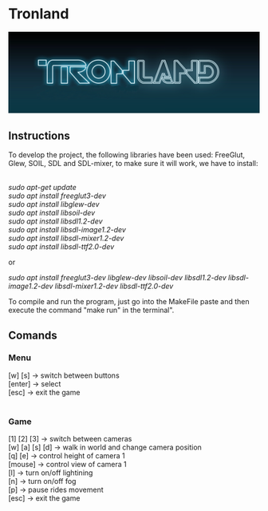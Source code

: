 # Tronland
![Logo](game_logof.png)

## Instructions

To develop the project, the following libraries have been used: FreeGlut, Glew, SOIL, SDL and SDL-mixer, to make sure it will work, we have to install:<br /><br />

<em>sudo apt-get update</em><br />
<em>sudo apt install freeglut3-dev</em><br />
<em>sudo apt install libglew-dev</em><br />
<em>sudo apt install libsoil-dev</em><br />
<em>sudo apt install libsdl1.2-dev</em><br />
<em>sudo apt install libsdl-image1.2-dev</em><br />
<em>sudo apt install libsdl-mixer1.2-dev</em><br />
<em>sudo apt install libsdl-ttf2.0-dev</em><br />

or<br />

<em>sudo apt install freeglut3-dev libglew-dev libsoil-dev libsdl1.2-dev libsdl-image1.2-dev libsdl-mixer1.2-dev libsdl-ttf2.0-dev</em><br />

To compile and run the program, just go into the MakeFile paste and then execute the command "make run" in the terminal".

## Comands
### Menu
[w] [s] -> switch between buttons<br />
[enter] -> select<br />
[esc] -> exit the game<br /><br />

### Game
[1] [2] [3] -> switch between cameras<br />
[w] [a] [s] [d] -> walk in world and change camera position<br />
[q] [e] ->  control height of camera 1<br />
[mouse] -> control view of camera 1<br />
[l] -> turn on/off lightining<br />
[n] -> turn on/off fog<br />
[p] -> pause rides movement<br />
[esc] -> exit the game<br />
